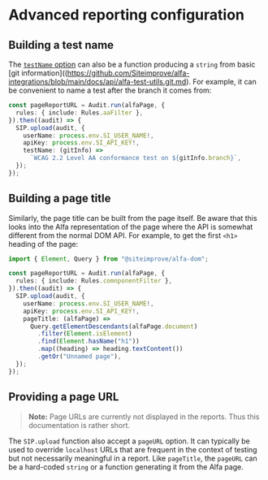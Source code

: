 # Advanced reporting configuration

## Building a test name

The [`testName` option](./configuration.md#including-a-test-name) can also be a function producing a `string` from basic [git information]((https://github.com/Siteimprove/alfa-integrations/blob/main/docs/api/alfa-test-utils.git.md). For example, it can be convenient to name a test after the branch it comes from:

```typescript
const pageReportURL = Audit.run(alfaPage, {
  rules: { include: Rules.aaFilter },
}).then((audit) => {
  SIP.upload(audit, {
    userName: process.env.SI_USER_NAME!,
    apiKey: process.env.SI_API_KEY!,
    testName: (gitInfo) =>
      `WCAG 2.2 Level AA conformance test on ${gitInfo.branch}`,
  });
});
```

## Building a page title

Similarly, the page title can be built from the page itself. Be aware that this looks into the Alfa representation of the page where the API is somewhat different from the normal DOM API. For example, to get the first `<h1>` heading of the page:

```typescript
import { Element, Query } from "@siteimprove/alfa-dom";

const pageReportURL = Audit.run(alfaPage, {
  rules: { include: Rules.comnponentFilter },
}).then((audit) => {
  SIP.upload(audit, {
    userName: process.env.SI_USER_NAME!,
    apiKey: process.env.SI_API_KEY!,
    pageTitle: (alfaPage) =>
      Query.getElementDescendants(alfaPage.document)
        .filter(Element.isElement)
        .find(Element.hasName("h1"))
        .map((heading) => heading.textContent())
        .getOr("Unnamed page"),
  });
});
```

## Providing a page URL

> **Note:** Page URLs are currently not displayed in the reports. Thus this documentation is rather short.

The `SIP.upload` function also accept a `pageURL` option. It can typically be used to override `localhost` URLs that are frequent in the context of testing but not necessarily meaningful in a report. Like `pageTitle`, the `pageURL` can be a hard-coded `string` or a function generating it from the Alfa page.
 
